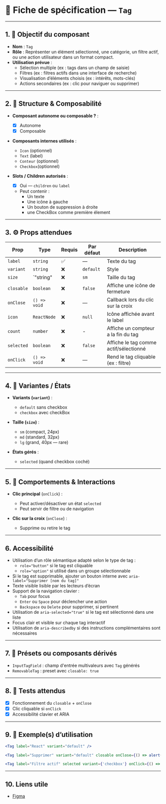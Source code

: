 # 📄 Fiche de spécification — `Tag`

---

## 1. 🔎 Objectif du composant

- **Nom** : `Tag`
- **Rôle** : Représenter un élément sélectionné, une catégorie, un filtre actif, ou une action utilisateur dans un format compact.
- **Utilisation prévue** :
    - Sélection multiple (ex : tags dans un champ de saisie)
    - Filtres (ex : filtres actifs dans une interface de recherche)
    - Visualisation d’éléments choisis (ex : intérêts, mots-clés)
    - Actions secondaires (ex : clic pour naviguer ou supprimer)

---

## 2. 🧱 Structure & Composabilité

- **Composant autonome ou composable ?** :
    - [x] Autonome
    - [x] Composable 

- **Composants internes utilisés** :
    - `Icon` (optionnel)
    - `Text` (label)
    - `Conteur` (optionnel)
    - `Checkbox`(optionnel)

- **Slots / Children autorisés** :
    - [x] Oui — `children` ou `label`
    - Peut contenir :
        - Un texte
        - Une icône à gauche
        - Un bouton de suppression à droite
        - une CheckBox comme première élement 

---

## 3. ⚙️ Props attendues

| Prop       | Type         | Requis | Par défaut | Description                            |
|------------|--------------|--------|------------|----------------------------------------|
| `label`    | `string`     | ✅     | —          | Texte du tag                           |
| `variant`  | `string`     | ❌     | `default`  | Style                                  |
| `size`     | `"string"    | ❌     | `sm`       | Taille du tag                          |
| `closable` | `boolean`    | ❌     | `false`    | Affiche une icône de fermeture         |
| `onClose`  | `() => void` | ❌     | —          | Callback lors du clic sur la croix     |
| `icon`     | `ReactNode`  | ❌     | `null`     | Icône affichée avant le label          |
| `count`    | `number`     | ❌     | -          | Affiche un compteur a la fin du tag    |
| `selected` | `boolean`    | ❌     | `false`    | Affiche le tag comme actif/sélectionné |
| `onClick`  | `() => void` | ❌     | —          | Rend le tag cliquable (ex : filtre)    |

---

## 4. 🎨 Variantes / États

- **Variants (`variant`)** :
    - `default` sans checkbox
    -  `checkbox` avec checkBox

- **Taille (`size`)** :
    - `sm` (compact, 24px)
    - `md` (standard, 32px)
    - `lg` (grand, 40px — rare)

- **États gérés** :
    - `selected` (quand checkbox coché)

---

## 5. 🧪 Comportements & Interactions

- **Clic principal** (`onClick`) :
    - Peut activer/désactiver un état `selected`
    - Peut servir de filtre ou de navigation

- **Clic sur la croix** (`onClose`) :
    - Supprime ou retire le tag


---

## 6. Accessibilité

- Utilisation d’un rôle sémantique adapté selon le type de tag :
  - `role="button"` si le tag est cliquable
  - `role="option"` si utilisé dans un groupe sélectionnable
- Si le tag est supprimable, ajouter un bouton interne avec `aria-label="Supprimer [nom du tag]"`
- Texte visible lisible par les lecteurs d’écran
- Support de la navigation clavier :
  - `Tab` pour focus
  - `Enter` ou `Space` pour déclencher une action
  - `Backspace` ou `Delete` pour supprimer, si pertinent
- Utilisation de `aria-selected="true"` si le tag est sélectionné dans une liste
- Focus clair et visible sur chaque tag interactif
- Utilisation de `aria-describedby` si des instructions complémentaires sont nécessaires
---

## 7. 🧩 Présets ou composants dérivés

- `InputTagField` : champ d'entrée multivaleurs avec `Tag` générés
- `RemovableTag` : preset avec `closable: true`

---

## 8. 🧪 Tests attendus

- [x] Fonctionnement du `closable` + `onClose`
- [x] Clic cliquable si `onClick`
- [x] Accessibilité clavier et ARIA

---

## 9. 📐 Exemple(s) d’utilisation

```jsx
<Tag label="React" variant="default" />

<Tag label="Supprimer" variant="default" closable onClose={() => alert("Supprimé")} />

<Tag label="Filtre actif" selected variant={'checkbox'} onClick={() => toggleFilter()} />

```
---

## 10. Liens utile
- [Figma](https://www.figma.com/design/BE2sfEyiN6lmoEw5l9kXY4/Design-system-V.2?node-id=3309-406742&m=dev)